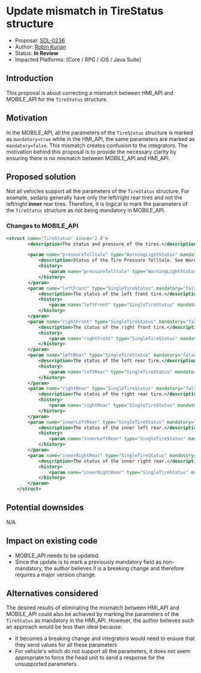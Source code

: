 # Update mismatch in TireStatus structure

* Proposal: [SDL-0236](0236-TireStatus-Mismatch.md)
* Author: [Robin Kurian](https://github.com/robinmk)
* Status: **In Review**
* Impacted Platforms: [Core / RPC / iOS / Java Suite]

## Introduction

This proposal is about correcting a mismatch between HMI_API and MOBILE_API for the `TireStatus` structure.


## Motivation

In the MOBILE_API, all the parameters of the `TireStatus` structure is marked as `mandatory=true` while in the HMI_API, the same parameters are marked as `mandatory=false`. This mismatch creates confusion to the integrators. The motivation behind this proposal is to provide the necessary clarity by ensuring there is no mismatch between MOBILE_API and HMI_API.


## Proposed solution

Not all vehicles support all the parameters of the `TireStatus` structure. For example, sedans generally have only the left/right rear tires and not the left/right **inner** rear tires. Therefore, it is logical to mark the parameters of the `TireStatus` structure as not being mandatory in MOBILE_API.

### Changes to MOBILE_API



```xml
<struct name="TireStatus" since="2.0">
        <description>The status and pressure of the tires.</description>

        <param name="pressureTelltale" type="WarningLightStatus" mandatory="false" since="6.0">
            <description>Status of the Tire Pressure Telltale. See WarningLightStatus.</description>
            <history>
                <param name="pressureTelltale" type="WarningLightStatus" mandatory="true" since="2.0" until="6.0">
            </history>
        </param>
        <param name="leftFront" type="SingleTireStatus" mandatory="false" since="6.0">
            <description>The status of the left front tire.</description>
            <history>
                <param name="leftFront" type="SingleTireStatus" mandatory="true" since="2.0" until="6.0">
            </history>
        </param>
        <param name="rightFront" type="SingleTireStatus" mandatory="false" since="6.0">
            <description>The status of the right front tire.</description>
            <history>
                <param name="rightFront" type="SingleTireStatus" mandatory="true" since="2.0" until="6.0">
            </history>
        </param>
        <param name="leftRear" type="SingleTireStatus" mandatory="false" since="6.0">
            <description>The status of the left rear tire.</description>
            <history>
                <param name="leftRear" type="SingleTireStatus" mandatory="true" since="2.0" until="6.0">
            </history>
        </param>
        <param name="rightRear" type="SingleTireStatus" mandatory="false" since="6.0">
            <description>The status of the right rear tire.</description>
            <history>
                <param name="rightRear" type="SingleTireStatus" mandatory="true" since="2.0" until="6.0">
            </history>
        </param>
        <param name="innerLeftRear" type="SingleTireStatus" mandatory="false" since="6.0">
            <description>The status of the inner left rear.</description>
            <history>
                <param name="innerLeftRear" type="SingleTireStatus" mandatory="true" since="2.0" until="6.0">
            </history>
        </param>
        <param name="innerRightRear" type="SingleTireStatus" mandatory="false" since="6.0">
            <description>The status of the inner right rear.</description>
            <history>
                <param name="innerRightRear" type="SingleTireStatus" mandatory="true" since="2.0" until="6.0">
            </history>
        </param>
    </struct>
```

## Potential downsides

N/A

## Impact on existing code

* MOBILE_API needs to be updated.
* Since the update is to mark a previously mandatory field as non-mandatory, the author believes it is a breaking change and therefore requires a major version change.


## Alternatives considered

The desired results of eliminating the mismatch between HMI_API and MOBILE_API could also be achieved by marking the parameters of the `TireStatus` as mandatory in the HMI_API. However, the author believes such an approach would be less than ideal because:
* It becomes a breaking change and integrators would need to ensure that they send values for all these parameters
* For vehicle's which do not support all the parameters, it does not seem appropriate to force the head unit to send a response for the unsupported parameters.
